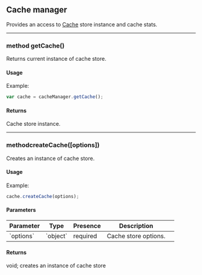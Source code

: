 ## Cache manager

Provides an access to [Cache](cache) store instance and cache stats.

---

<a name="getCache"></a>
### <span class="member">method</span> getCache()

Returns current instance of cache store.

#### Usage

Example:

```javascript
var cache = cacheManager.getCache();
```

#### Returns

Cache store instance.

---

<a name="createCache"></a>
### <span class="member">method</span>createCache([options])

Creates an instance of cache store.

#### Usage

Example:

```javascript
cache.createCache(options);
```

#### Parameters

<table class="table table-striped table-hover table-curved">
  <thead>
    <tr>
      <th>Parameter</th>
      <th>Type</th>
      <th>Presence</th>
      <th>Description<th>
    </tr>
  </thead>
  <tbody>
    <tr>
      <td>`options`</td>
      <td>`object`</td>
      <td>required</td>
      <td>Cache store options.</td>
    </tr>
  </tbody>
</table>

#### Returns

void; creates an instance of cache store
